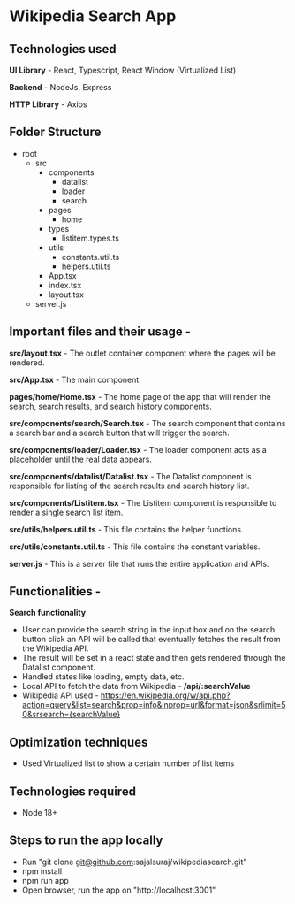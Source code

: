 # Wikipedia Search App

## Technologies used
**UI Library** - React, Typescript, React Window (Virtualized List)

**Backend** - NodeJs, Express

**HTTP Library** - Axios

## Folder Structure
- root
    - src
        - components
            - datalist
            - loader
            - search
        - pages
            - home
        - types
            - listitem.types.ts
        - utils
            - constants.util.ts
            - helpers.util.ts
        - App.tsx
        - index.tsx
        - layout.tsx
    - server.js

## Important files and their usage - 
**src/layout.tsx** - The outlet container component where the pages will be rendered.

**src/App.tsx** - The main component.

**pages/home/Home.tsx** - The home page of the app that will render the search, search results, and search history components.

**src/components/search/Search.tsx** - The search component that contains a search bar and a search button that will trigger the search.

**src/components/loader/Loader.tsx** - The loader component acts as a placeholder until the real data appears.

**src/components/datalist/Datalist.tsx** - The Datalist component is responsible for listing of the search results and search history list.

**src/components/Listitem.tsx** - The Listitem component is responsible to render a single search list item.

**src/utils/helpers.util.ts** - This file contains the helper functions.

**src/utils/constants.util.ts** - This file contains the constant variables.

**server.js** - This is a server file that runs the entire application and APIs.

## Functionalities -
**Search functionality**

- User can provide the search string in the input box and on the search button click an API will be called that eventually fetches the result from the Wikipedia API.
- The result will be set in a react state and then gets rendered through the Datalist component.
- Handled states like loading, empty data, etc.
- Local API to fetch the data from Wikipedia - **/api/:searchValue**
- Wikipedia API used - https://en.wikipedia.org/w/api.php?action=query&list=search&prop=info&inprop=url&format=json&srlimit=50&srsearch={searchValue}

## Optimization techniques
- Used Virtualized list to show a certain number of list items

## Technologies required
- Node 18+

## Steps to run the app locally
- Run "git clone git@github.com:sajalsuraj/wikipediasearch.git"
- npm install
- npm run app
- Open browser, run the app on "http://localhost:3001"

